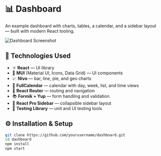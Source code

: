 # 📊 Dashboard

An example dashboard with charts, tables, a calendar, and a sidebar layout — built with modern React tooling.

![Dashboard Screenshot](./public/Dashboard.png.png)

## 🚀 Technologies Used

- ⚛️ **React** — UI library
- 🎨 **MUI** (Material UI, Icons, Data Grid) — UI components
- 📈 **Nivo** — bar, line, pie, and geo charts
- 📅 **FullCalendar** — calendar with day, week, list, and time views
- 🧭 **React Router** — routing and navigation
- 📚 **Formik + Yup** — form handling and validation
- 📂 **React Pro Sidebar** — collapsible sidebar layout
- 🧪 **Testing Library** — unit and UI testing tools

## ⚙️ Installation & Setup

```bash
git clone https://github.com/yourusername/dashboard.git
cd dashboard
npm install
npm start
